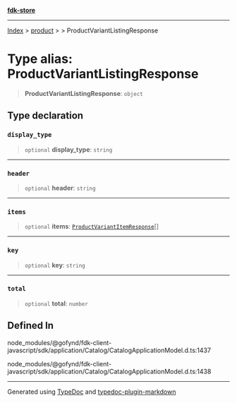 [**fdk-store**](../../../README.md)
***

[Index](../../../API.md) > [product](../../README.md) > [<internal>](../README.md) > ProductVariantListingResponse

# Type alias: ProductVariantListingResponse

> **ProductVariantListingResponse**: `object`

## Type declaration

### `display_type`

> `optional` **display\_type**: `string`

***

### `header`

> `optional` **header**: `string`

***

### `items`

> `optional` **items**: [`ProductVariantItemResponse`](type-alias.ProductVariantItemResponse.md)[]

***

### `key`

> `optional` **key**: `string`

***

### `total`

> `optional` **total**: `number`

## Defined In

node\_modules/@gofynd/fdk-client-javascript/sdk/application/Catalog/CatalogApplicationModel.d.ts:1437

node\_modules/@gofynd/fdk-client-javascript/sdk/application/Catalog/CatalogApplicationModel.d.ts:1438

***
Generated using [TypeDoc](https://typedoc.org/) and [typedoc-plugin-markdown](https://www.npmjs.com/package/typedoc-plugin-markdown)
